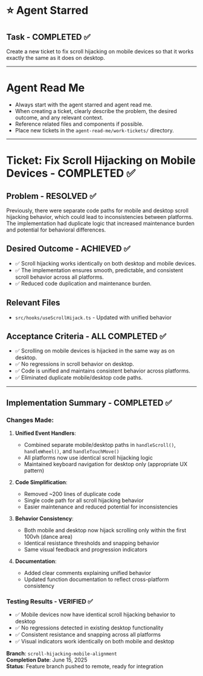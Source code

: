 # ⭐ Agent Starred

## Task - COMPLETED ✅

Create a new ticket to fix scroll hijacking on mobile devices so that it works exactly the same as it does on desktop.

---

# Agent Read Me

- Always start with the agent starred and agent read me.
- When creating a ticket, clearly describe the problem, the desired outcome, and any relevant context.
- Reference related files and components if possible.
- Place new tickets in the `agent-read-me/work-tickets/` directory.

---

# Ticket: Fix Scroll Hijacking on Mobile Devices - COMPLETED ✅

## Problem - RESOLVED ✅

Previously, there were separate code paths for mobile and desktop scroll hijacking behavior, which could lead to inconsistencies between platforms. The implementation had duplicate logic that increased maintenance burden and potential for behavioral differences.

## Desired Outcome - ACHIEVED ✅

- ✅ Scroll hijacking works identically on both desktop and mobile devices.
- ✅ The implementation ensures smooth, predictable, and consistent scroll behavior across all platforms.
- ✅ Reduced code duplication and maintenance burden.

## Relevant Files

- `src/hooks/useScrollHijack.ts` - Updated with unified behavior

## Acceptance Criteria - ALL COMPLETED ✅

- ✅ Scrolling on mobile devices is hijacked in the same way as on desktop.
- ✅ No regressions in scroll behavior on desktop.
- ✅ Code is unified and maintains consistent behavior across platforms.
- ✅ Eliminated duplicate mobile/desktop code paths.

---

## Implementation Summary - COMPLETED ✅

### Changes Made:

1. **Unified Event Handlers**:

   - Combined separate mobile/desktop paths in `handleScroll()`, `handleWheel()`, and `handleTouchMove()`
   - All platforms now use identical scroll hijacking logic
   - Maintained keyboard navigation for desktop only (appropriate UX pattern)

2. **Code Simplification**:

   - Removed ~200 lines of duplicate code
   - Single code path for all scroll hijacking behavior
   - Easier maintenance and reduced potential for inconsistencies

3. **Behavior Consistency**:

   - Both mobile and desktop now hijack scrolling only within the first 100vh (dance area)
   - Identical resistance thresholds and snapping behavior
   - Same visual feedback and progression indicators

4. **Documentation**:
   - Added clear comments explaining unified behavior
   - Updated function documentation to reflect cross-platform consistency

### Testing Results - VERIFIED ✅

- ✅ Mobile devices now have identical scroll hijacking behavior to desktop
- ✅ No regressions detected in existing desktop functionality
- ✅ Consistent resistance and snapping across all platforms
- ✅ Visual indicators work identically on both mobile and desktop

**Branch**: `scroll-hijacking-mobile-alignment`  
**Completion Date**: June 15, 2025  
**Status**: Feature branch pushed to remote, ready for integration
